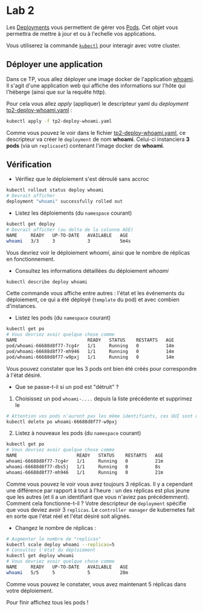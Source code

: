 # Lab 2 

Les [Deployments](https://kubernetes.io/fr/docs/concepts/workloads/controllers/deployment/) vous permettent de gérer vos [Pods](https://kubernetes.io/fr/docs/concepts/workloads/pods/pod/). Cet objet vous permettra de mettre à jour et ou à l'echelle vos applications.

Vous utiliserez la commande [`kubectl`](https://kubernetes.io/docs/reference/generated/kubectl/kubectl-commands) pour interagir avec votre cluster.

## Déployer une application

Dans ce TP, vous allez déployer une image docker de l'application [whoami](https://github.com/containous/whoami). Il s'agit d'une application web qui affiche des informations sur l'hôte qui l'héberge (ainsi que sur la requête http).

Pour cela vous allez *apply* (appliquer) le descripteur yaml du *deployment* [tp2-deploy-whoami.yaml](./tp2-deploy-whoami.yaml) :
```bash
kubectl apply -f tp2-deploy-whoami.yaml
```

Comme vous pouvez le voir dans le fichier [tp2-deploy-whoami.yaml](./tp2-deploy-whoami.yaml), ce descripteur va créer le `deployment` de nom **whoami**. Celui-ci instanciera **3 pods** (via un `replicaset`) contenant l'image docker de **whoami**.  

## Vérification

* Vérifiez que le déploiement s'est déroulé sans accroc
```bash
kubectl rollout status deploy whoami
# Devrait afficher
deployment "whoami" successfully rolled out
```

* Listez les déploiements (du `namespace` courant)
```bash
kubectl get deploy
# Devrait afficher (au delta de la colonne AGE)
NAME     READY   UP-TO-DATE   AVAILABLE   AGE
whoami   3/3     3            3           5m4s
```
Vous devriez voir le déploiement *whoami*, ainsi que le nombre de réplicas en fonctionnement.

* Consultez les informations détaillées du déploiement *whoami*
```bash
kubectl describe deploy whoami
```
Cette commande vous affiche entre autres : l'état et les événements du déploiement, ce qui a été déployé (`template` du pod) et avec combien d'instances.


* Listez les pods (du `namespace` courant)
```bash
kubectl get po
# Vous devriez avoir quelque chose comme
NAME                          READY   STATUS    RESTARTS   AGE
pod/whoami-66688d8f77-7cg4r   1/1     Running   0          14m
pod/whoami-66688d8f77-mh946   1/1     Running   0          14m
pod/whoami-66688d8f77-w9pxj   1/1     Running   0          14m
```
Vous pouvez constater que les 3 pods ont bien été créés pour correspondre à l'état désiré.

* Que se passe-t-il si un pod est "détruit" ?  

1. Choisissez un pod `whoami-....` depuis la liste précédente et supprimez le
```bash
# Attention vos pods n'auront pas les même identifiants, ces UUI sont donnés à titre d'exemple
kubectl delete po whoami-66688d8f77-w9pxj
```
2. Listez à nouveaux les pods (du `namespace` courant)
```bash
kubectl get po 
# Vous devriez avoir quelque chose comme
NAME                      READY   STATUS    RESTARTS   AGE
whoami-66688d8f77-7cg4r   1/1     Running   0          21m
whoami-66688d8f77-dbs5j   1/1     Running   0          8s
whoami-66688d8f77-mh946   1/1     Running   0          21m
```
Comme vous pouvez le voir vous avez toujours 3 réplicas. Il y a cependant une différence par rapport à tout à l'heure : un des réplicas est plus jeune que les autres (et il a un identifiant que vous n'aviez pas précédemment).  
Comment cela fonctionne-t-il ? Votre descripteur de `deployment` spécifie que vous deviez avoir 3 `replicas`. Le `controller manager` de kubernetes fait en sorte que l'état réel et l'état désiré soit alignés.

* Changez le nombre de réplicas :
```bash
# Augmenter le nombre de "replicas"
kubectl scale deploy whoami --replicas=5
# Consultez l'état du déploiement
kubectl get deploy whoami
# Vous devriez avoir quelque chose comme
NAME     READY   UP-TO-DATE   AVAILABLE   AGE
whoami   5/5     5            5           28m
```
Comme vous pouvez le constater, vous avez maintenant 5 réplicas dans votre déploiement.  

Pour finir affichez tous les pods !

